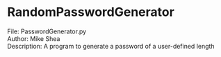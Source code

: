 # RandomPasswordGenerator
File: PasswordGenerator.py  
Author: Mike Shea  
Description: A program to generate a password of a user-defined length
